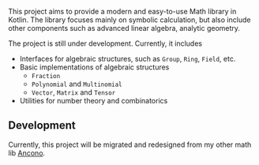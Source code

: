 This project aims to provide a modern and easy-to-use Math library in Kotlin. The library focuses mainly on symbolic calculation, but also include other components such as advanced linear algebra, analytic geometry.

The project is still under development. 
Currently, it includes
- Interfaces for algebraic structures, such as `Group`, `Ring`, `Field`, etc.
- Basic implementations of algebraic structures 
  - `Fraction` 
  - `Polynomial` and `Multinomial`
  - `Vector`, `Matrix` and `Tensor`
- Utilities for number theory and combinatorics

## Development

Currently, this project will be migrated and redesigned from my other math lib [Ancono](https://github.com/140378476/Ancono).

